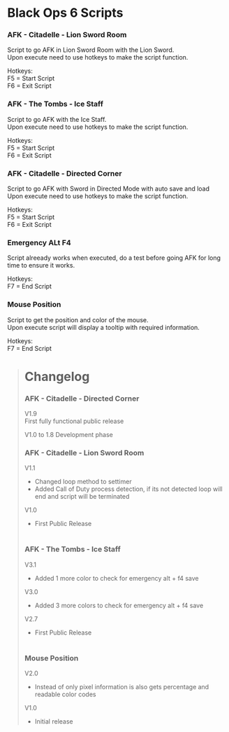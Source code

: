 # Black Ops 6 Scripts
### AFK - Citadelle - Lion Sword Room
Script to go AFK in Lion Sword Room with the Lion Sword.<br/>
Upon execute need to use hotkeys to make the script function.<br/>

Hotkeys: <br/>
F5 = Start Script<br>
F6 = Exit Script<br/>

### AFK - The Tombs - Ice Staff
Script to go AFK with the Ice Staff.<br/>
Upon execute need to use hotkeys to make the script function.<br/>

Hotkeys: <br/>
F5 = Start Script<br>
F6 = Exit Script<br/>

### AFK - Citadelle - Directed Corner
Script to go AFK with Sword in Directed Mode with auto save and load<br/>
Upon execute need to use hotkeys to make the script function.<br/>

Hotkeys: <br/>
F5 = Start Script<br>
F6 = Exit Script<br/>

### Emergency ALt F4
Script alreeady works when executed, do a test before going AFK for long time to ensure it works.<br/>

Hotkeys: <br/>
F7 = End Script<br/>

### Mouse Position
Script to get the position and color of the mouse.<br/>
Upon execute script will display a tooltip with required information.<br/>

Hotkeys: <br/>
F7 = End Script<br/>

> # Changelog
> ### AFK - Citadelle - Directed Corner
> V1.9<br/>
> First fully functional public release
>
> V1.0 to 1.8
> Development phase
> 
> ### AFK - Citadelle - Lion Sword Room
> V1.1<br/>
> - Changed loop method to settimer
> - Added Call of Duty process detection, if its not detected loop will end and script will be terminated
> 
> V1.0
>  - First Public Release<br/><br/>
>
> ### AFK - The Tombs - Ice Staff
> V3.1
> - Added 1 more color to check for emergency alt + f4 save<br/>
>
> V3.0
> - Added 3 more colors to check for emergency alt + f4 save<br/>
>
> V2.7
> - First Public Release<br/><br/>
>
> ### Mouse Position
> V2.0
> - Instead of only pixel information is also gets percentage and readable color codes<br/>
>
> V1.0
> - Initial release<br/>
